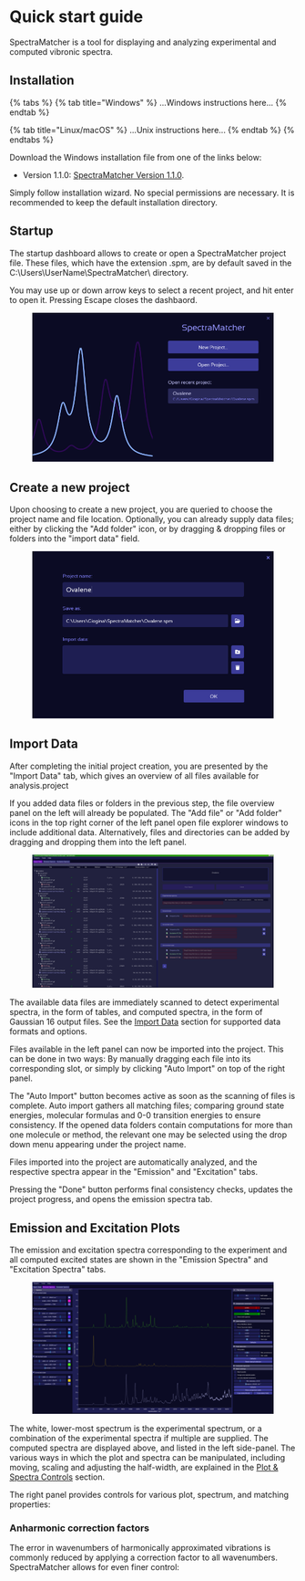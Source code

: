 
# Quick start guide

SpectraMatcher is a tool for displaying and analyzing experimental and computed vibronic spectra.

## Installation

{% tabs %}
{% tab title="Windows" %}
...Windows instructions here...
{% endtab %}

{% tab title="Linux/macOS" %}
...Unix instructions here...
{% endtab %}
{% endtabs %}

Download the Windows installation file from one of the links below:

* Version 1.1.0: [SpectraMatcher Version 1.1.0](../windows_installer/SpectraMatcher-setup-1.1.0.exe).                                                                                                                                                                                                                                                                                                                                                                                                                                                                                                                                                                                                                                                                                                                                                                                                                                                                                                                                                                                                                                                                                                                                                                                                                                                                                                                                                                                                                                                                                                                                                                                                                                                                                                                                                                                                                                                                                                                                                                                                                                                                                                                                                                                                                                                                                                                                                                                                                                                                                                                                                                                                                                                                                                                                                                                                                                                                                                                                                                                                                                                                                                                                                                                                                                                                                                                                                                                                                                                                                                                                                                                      

Simply follow installation wizard. No special permissions are necessary.
It is recommended to keep the default installation directory.

## Startup

The startup dashboard allows to create or open a SpectraMatcher project file. These files, which have the extension .spm, are by default saved in the C:\Users\UserName\SpectraMatcher\ directory.

You may use up or down arrow keys to select a recent project, and hit enter to open it. Pressing Escape closes the dashbaord.

<figure><img src=".gitbook/assets/Dashboard.png" alt=""><figcaption></figcaption></figure>

## Create a new project

Upon choosing to create a new project, you are queried to choose the project name and file location. Optionally, you can already supply data files; either by clicking the "Add folder" icon, or by dragging & dropping files or folders into the "import data" field.

<figure><img src=".gitbook/assets/Create_Project.png" alt=""><figcaption></figcaption></figure>

## Import Data

After completing the initial project creation, you are presented by the "Import Data" tab, which gives an overview of all files available for analysis.project

If you added data files or folders in the previous step, the file overview panel on the left will already be populated. The "Add file" or "Add folder" icons in the top right corner of the left panel open file explorer windows to include additional data. Alternatively, files and directories can be added by dragging and dropping them into the left panel.

<figure><img src=".gitbook/assets/Import_Data.png" alt=""><figcaption></figcaption></figure>

The available data files are immediately scanned to detect experimental spectra, in the form of tables, and computed spectra, in the form of Gaussian 16 output files.
See the [Import Data](File%20explorer.md) section for supported data formats and options.

Files available in the left panel can now be imported into the project. This can be done in two ways:
By manually dragging each file into its corresponding slot, or simply by clicking "Auto Import" on top of the right panel.

The "Auto Import" button becomes active as soon as the scanning of files is complete. Auto import gathers all matching files; comparing ground state energies, molecular formulas and 0-0 transition energies to ensure consistency.
If the opened data folders contain computations for more than one molecule or method, the relevant one may be selected using the drop down menu appearing under the project name.

Files imported into the project are automatically analyzed, and the respective spectra appear in the "Emission" and "Excitation" tabs.

Pressing the "Done" button performs final consistency checks, updates the project progress, and opens the emission spectra tab.


## Emission and Excitation Plots

The emission and excitation spectra corresponding to the experiment and all computed excited states are shown in the "Emission Spectra" and "Excitation Spectra" tabs.

<figure><img src=".gitbook/assets/emission_tab.png" alt="SpectraMatcher Emission Spectra overview"><figcaption></figcaption></figure>

The white, lower-most spectrum is the experimental spectrum, or a combination of the experimental spectra if multiple are supplied.
The computed spectra are displayed above, and listed in the left side-panel.
The various ways in which the plot and spectra can be manipulated, including moving, scaling and adjusting the half-width, are explained in the [Plot & Spectra Controls](spectra_controls.md) section.

The right panel provides controls for various plot, spectrum, and matching properties:

### Anharmonic correction factors
The error in wavenumbers of harmonically approximated vibrations is commonly reduced by applying a correction factor to all wavenumbers.
SpectraMatcher allows for even finer control: 







  








